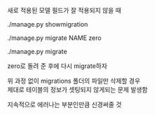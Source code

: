 
새로 적용된 모델 필드가 잘 적용되지 않을 때

./manage.py showmigration  

./manage.py migrate NAME zero  

./manage.py migrate   

zero로 돌려 준 후에 다시 migrate하자   

위 과정 없이 migrations 폴더의 파일만 삭제할 경우  
제대로 테이블의 정보가 셋팅되지 않게되는 문제 발생함


지속적으로 에러나는 부분인만큼 신경써줄 것
